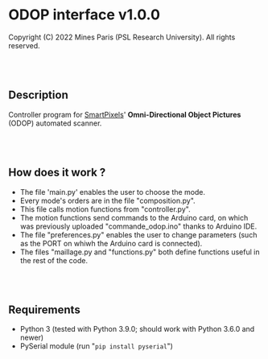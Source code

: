 # ODOP interface v1.0.0
Copyright (C) 2022 Mines Paris (PSL Research University). All rights reserved.

<br><br>

## Description
Controller program for <a href="https://www.smartpixels.fr">SmartPixels</a>' <strong>Omni-Directional Object Pictures</strong> (ODOP) automated scanner.

<br><br>


## How does it work ?
* The file 'main.py' enables the user to choose the mode.
* Every mode's orders are in the file "composition.py".
* This file calls motion functions from "controller.py".
* The motion functions send commands to the Arduino card, on which was previously uploaded "commande_odop.ino" thanks to Arduino IDE.
* The file "preferences.py" enables the user to change parameters (such as the PORT on whiwh the Arduino card is connected).
* The files "maillage.py and "functions.py" both define functions useful in the rest of the code.

<br><br>

## Requirements
* Python 3 (tested with Python 3.9.0; should work with Python 3.6.0 and newer)
* PySerial module (run "`pip install pyserial`")

